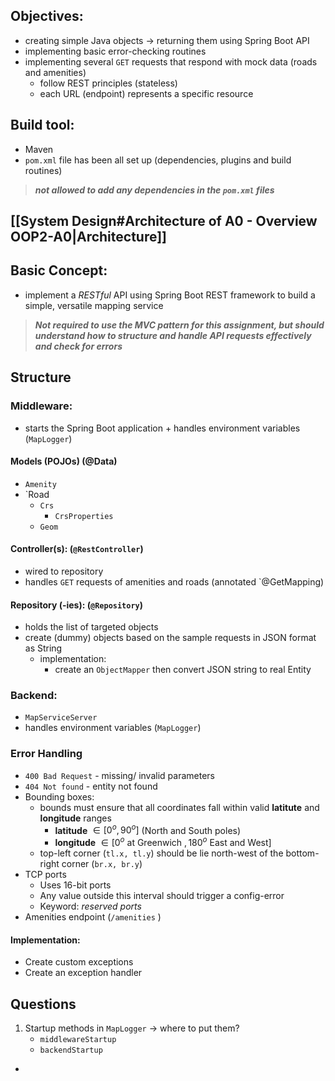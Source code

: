 ## Objectives:
- creating simple Java objects -> returning them using Spring Boot API
- implementing basic error-checking routines
- implementing several `GET` requests that respond with mock data (roads and amenities)
	- follow REST principles (stateless)
	- each URL (endpoint) represents a specific resource

## Build tool:
- Maven
- `pom.xml` file has been all set up (dependencies, plugins and build routines)
> ***not allowed to add any dependencies in the `pom.xml` files***

## [[System Design#Architecture of A0 - Overview OOP2-A0|Architecture]]

## Basic Concept:
- implement a _RESTful_ API using Spring Boot REST framework to build a simple, versatile mapping service

> ***Not required to use the MVC pattern for this assignment, but should understand how to structure and handle API requests effectively and check for errors***

## Structure
### Middleware:
-  starts the Spring Boot application + handles environment variables (`MapLogger`)
#### Models (POJOs) (@Data)
- `Amenity`
- `Road
	- `Crs`
		- `CrsProperties`
	- `Geom`
#### Controller(s): (`@RestController`)
- wired to repository 
- handles `GET` requests of amenities and roads (annotated `@GetMapping)
#### Repository (-ies): (`@Repository`)
- holds the list of targeted objects
- create (dummy) objects based on the sample requests in JSON format as String
	- implementation: 
		- create an `ObjectMapper` then convert JSON string to real Entity

### Backend:
- `MapServiceServer`
- handles environment variables (`MapLogger`)

### Error Handling
- `400 Bad Request` - missing/ invalid parameters
- `404 Not found` - entity not found
- Bounding boxes:
	- bounds must ensure that all coordinates fall within valid **latitute** and **longitude** ranges
		- **latitude** $\in [0^o, 90^o]$ (North and South poles)
		- **longitude** $\in [0^o \text{ at Greenwich }, 180^o \text{ East and West}]$
	- top-left corner (`tl.x, tl.y`) should be lie north-west of the bottom-right corner (`br.x, br.y`)
- TCP ports
	- Uses 16-bit ports
	- Any value outside this interval should trigger a config-error
	- Keyword: _reserved ports_
- Amenities endpoint (`/amenities` )

#### Implementation:
- Create custom exceptions
- Create an exception handler


## Questions
1. Startup methods in `MapLogger` -> where to put them?
	- `middlewareStartup`
	- `backendStartup`
- 